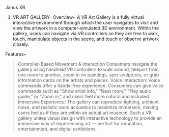 Janus XR
1. VR ART GALLERY-
Overview~
A VR Art Gallery is a fully virtual interactive environment through which the user navigates to visit and view the artwork in a computer-simulated 3D environment. Within the gallery, users can navigate via VR controllers so they are free to walk, touch,       manipulate objects in the scene, and touch or observe artwork closely. 

Features~
>Controller-Based Movement & Interaction
Consumers navigate the gallery using handheld VR controllers to walk around, teleport from one room to another, zoom in on paintings, spin sculptures, or grab information cards on the artists and pieces.
>Voice Interaction:
Voice commands offer a hands-free experience. Consumers can give voice commands such as "Show artist info," "Next room," "Play audio guide," or "Zoom in," and users feel more natural and included.
>Immersive Experience:
The gallery can reproduce lighting, ambient noise, and realistic room acoustics to maximize immersion, making users feel as if they are within an actual art museum. Such a VR gallery unites visual design with interactive technology to provide an immersive way of experiencing art — perfect for education, entertainment, and digital exhibitions.

